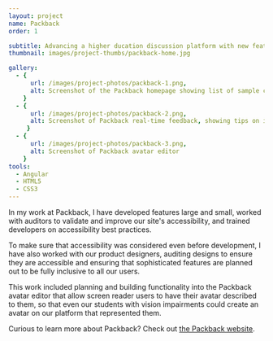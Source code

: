 ```yaml
---
layout: project
name: Packback
order: 1

subtitle: Advancing a higher ducation discussion platform with new features, animations, and accessibility improvements
thumbnail: images/project-thumbs/packback-home.jpg

gallery:
  - {
      url: /images/project-photos/packback-1.png,
      alt: Screenshot of the Packback homepage showing list of sample communities
    }
  - {
      url: /images/project-photos/packback-2.png,
      alt: Screenshot of Packback real-time feedback, showing tips on improving writing including graphs ranking writing quality
     }
  - {
      url: /images/project-photos/packback-3.png,
      alt: Screenshot of Packback avatar editor
    }
tools:
  - Angular
  - HTML5
  - CSS3
---
```


In my work at Packback, I have developed features large and small, worked
with auditors to validate and improve our site's accessibility, and trained
developers on accessibility best practices.

To make sure that accessibility was considered even before development, I have
also worked with our product designers, auditing designs to ensure they are
accessible and ensuring that sophisticated features are planned out to be fully
inclusive to all our users.

This work included planning and building functionality into the Packback avatar
editor that allow screen reader users to have their avatar described to them,
so that even our students with vision impairments could create an avatar on our
platform that represented them.

Curious to learn more about Packback? Check out
[the Packback website](https://www.packback.co/).
